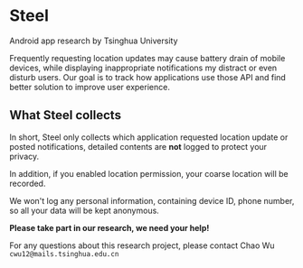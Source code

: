# Steel

Android app research by Tsinghua University

Frequently requesting location updates may cause battery drain of mobile devices, while displaying inappropriate notifications my distract or even disturb users. Our goal is to track how applications use those API and find better solution to improve user experience.

## What Steel collects
In short, Steel only collects which application requested location update or posted notifications, detailed contents are **not** logged to protect your privacy.

In addition, if you enabled location permission, your coarse location will be recorded.

We won't log any personal information, containing device ID, phone number, so all your data will be kept anonymous.


**Please take part in our research, we need your help!**

For any questions about this research project, please contact Chao Wu `cwu12@mails.tsinghua.edu.cn`